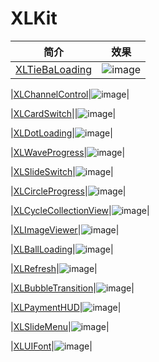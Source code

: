 # XLKit
|简介|效果|
|:---:|:---:|
|[XLTieBaLoading](https://github.com/mengxianliang/XLTieBaLoading)|![image](https://github.com/mengxianliang/XLTieBaLoading/raw/master/Image/1.gif)|

|[XLChannelControl](https://github.com/mengxianliang/XLChannelControl)|![image](https://github.com/mengxianliang/XLChannelControl/raw/master/GIF/3.gif)|

|[XLCardSwitch](https://github.com/mengxianliang/XLCardSwitch)||![image](https://github.com/mengxianliang/XLCardSwitch/raw/master/1.gif)|

|[XLDotLoading](https://github.com/mengxianliang/XLDotLoading)|![image](https://github.com/mengxianliang/XLDotLoading/raw/master/1.gif)|

|[XLWaveProgress](https://github.com/mengxianliang/XLWaveProgress)|![image](https://github.com/mengxianliang/XLWaveProgress/raw/master/GIF/1.gif)|

|[XLSlideSwitch](https://github.com/mengxianliang/XLSlideSwitch)|![image](https://github.com/mengxianliang/XLSlideSwitch/raw/master/GIF/1-1.gif)|

|[XLCircleProgress](https://github.com/mengxianliang/XLCircleProgress)|![image](https://github.com/mengxianliang/XLCircleProgress/raw/master/1.gif)|

|[XLCycleCollectionView](https://github.com/mengxianliang/XLCycleCollectionView)|![image](https://github.com/mengxianliang/XLCycleCollectionView/raw/master/Gif/1.gif)|

|[XLImageViewer](https://github.com/mengxianliang/XLImageViewer)|![image](https://github.com/mengxianliang/XLImageViewer/raw/master/GIF/2-1.gif)|

|[XLBallLoading](https://github.com/mengxianliang/XLBallLoading)|![image](https://github.com/mengxianliang/XLBallLoading/raw/master/GIF/1.gif)|

|[XLRefresh](https://github.com/mengxianliang/XLRefresh)|![image](https://github.com/mengxianliang/XLRefresh/raw/master/GIF/2.gif)|

|[XLBubbleTransition](https://github.com/mengxianliang/XLBubbleTransition)|![image](https://github.com/mengxianliang/XLBubbleTransition/raw/master/GIF/1.gif)|

|[XLPaymentHUD](https://github.com/mengxianliang/XLPaymentHUD)|![image](https://github.com/mengxianliang/XLPaymentHUD/raw/master/GIF/1.gif)|

|[XLSlideMenu](https://github.com/mengxianliang/XLSlideMenu)|![image](https://github.com/mengxianliang/XLSlideMenu/raw/master/GIF/1.gif)|

|[XLUIFont](https://github.com/mengxianliang/XLUIFont)|![image](https://github.com/mengxianliang/XLUIFont/raw/master/GIF/1.gif)|




